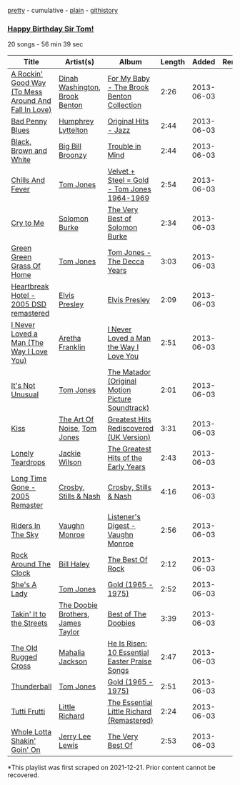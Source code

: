 [pretty](/playlists/pretty/5Ir6gs0eXKyPj3Qin8uEun.md) - cumulative - [plain](/playlists/plain/5Ir6gs0eXKyPj3Qin8uEun) - [githistory](https://github.githistory.xyz/mackorone/spotify-playlist-archive/blob/main/playlists/plain/5Ir6gs0eXKyPj3Qin8uEun)

### [Happy Birthday Sir Tom!](https://open.spotify.com/playlist/5Ir6gs0eXKyPj3Qin8uEun)

> 

20 songs - 56 min 39 sec

| Title | Artist(s) | Album | Length | Added | Removed |
|---|---|---|---|---|---|
| [A Rockin' Good Way \(To Mess Around And Fall In Love\)](https://open.spotify.com/track/2R6ICA0Ea44pGweRvxLknD) | [Dinah Washington](https://open.spotify.com/artist/32LHRiof0sa4taYew9i3Fa), [Brook Benton](https://open.spotify.com/artist/2ttm3uT0N1RN7vwKv1pQgh) | [For My Baby \- The Brook Benton Collection](https://open.spotify.com/album/5J9yQqYSQXZJYrA4uoMUfT) | 2:26 | 2013-06-03 |  |
| [Bad Penny Blues](https://open.spotify.com/track/4NQKjxwF4QmsMzPDBAozlu) | [Humphrey Lyttelton](https://open.spotify.com/artist/64rUsDFcuATcV1JyYn26mf) | [Original Hits \- Jazz](https://open.spotify.com/album/7w0BBD1iMMRbULd1MmV9Zv) | 2:44 | 2013-06-03 |  |
| [Black, Brown and White](https://open.spotify.com/track/6jqm55FdRW8T46rMUEUDn5) | [Big Bill Broonzy](https://open.spotify.com/artist/6HwigzRpuWoCZDqMOQc5eu) | [Trouble in Mind](https://open.spotify.com/album/6Mw3W9eOv939m6wxtBNz8Y) | 2:44 | 2013-06-03 |  |
| [Chills And Fever](https://open.spotify.com/track/1SLS2aNUBPqASI0Ura7y1U) | [Tom Jones](https://open.spotify.com/artist/1T0wRBO0CK0vK8ouUMqEl5) | [Velvet + Steel = Gold \- Tom Jones 1964\-1969](https://open.spotify.com/album/3UdJZSxSN2ol6z4840G4gM) | 2:54 | 2013-06-03 |  |
| [Cry to Me](https://open.spotify.com/track/2sCf9tz6LHByczuVT7rqIx) | [Solomon Burke](https://open.spotify.com/artist/4nts0oxMT67lVUoi5Kjxrb) | [The Very Best of Solomon Burke](https://open.spotify.com/album/6qnOfoAUz11fZ98GFilmKE) | 2:34 | 2013-06-03 |  |
| [Green Green Grass Of Home](https://open.spotify.com/track/5FEWoIwuseif9DQnxdoWB2) | [Tom Jones](https://open.spotify.com/artist/1T0wRBO0CK0vK8ouUMqEl5) | [Tom Jones \- The Decca Years](https://open.spotify.com/album/5Z8dvpv4uX3YBLM1xJR24O) | 3:03 | 2013-06-03 |  |
| [Heartbreak Hotel \- 2005 DSD remastered](https://open.spotify.com/track/4YpAvti84hmMqJwnAYawt5) | [Elvis Presley](https://open.spotify.com/artist/43ZHCT0cAZBISjO8DG9PnE) | [Elvis Presley](https://open.spotify.com/album/5viCjxb9beLq1gIdcDpzgZ) | 2:09 | 2013-06-03 |  |
| [I Never Loved a Man \(The Way I Love You\)](https://open.spotify.com/track/1hES47PrbU8GPTI5A9lsr0) | [Aretha Franklin](https://open.spotify.com/artist/7nwUJBm0HE4ZxD3f5cy5ok) | [I Never Loved a Man the Way I Love You](https://open.spotify.com/album/5WndWfzGwCkHzAbQXVkg2V) | 2:51 | 2013-06-03 |  |
| [It's Not Unusual](https://open.spotify.com/track/4cuB1Z3whEUoPLIjlHCkp3) | [Tom Jones](https://open.spotify.com/artist/1T0wRBO0CK0vK8ouUMqEl5) | [The Matador \(Original Motion Picture Soundtrack\)](https://open.spotify.com/album/3wvEZpTX8x2t3LNo2Q0a4k) | 2:01 | 2013-06-03 |  |
| [Kiss](https://open.spotify.com/track/2FfHmsF4tiZIhG468T63Sj) | [The Art Of Noise](https://open.spotify.com/artist/77zrvBORXcnTyysjjKRfBU), [Tom Jones](https://open.spotify.com/artist/1T0wRBO0CK0vK8ouUMqEl5) | [Greatest Hits Rediscovered \(UK Version\)](https://open.spotify.com/album/2P5Ig5LyuN4OP9XyUL2z50) | 3:31 | 2013-06-03 |  |
| [Lonely Teardrops](https://open.spotify.com/track/3LKw9vOh8tYsImRuaHiySz) | [Jackie Wilson](https://open.spotify.com/artist/4VnomLtKTm9Ahe1tZfmZju) | [The Greatest Hits of the Early Years](https://open.spotify.com/album/1ZyHuYQHfGW9WS0Ivi6NSM) | 2:43 | 2013-06-03 |  |
| [Long Time Gone \- 2005 Remaster](https://open.spotify.com/track/4LC7HgJQQpi9nDNvFpTaIF) | [Crosby, Stills & Nash](https://open.spotify.com/artist/2pdvghEHZJtgSXZ7cvNLou) | [Crosby, Stills & Nash](https://open.spotify.com/album/3m7nQ3mxkpE61tzgH8l1XD) | 4:16 | 2013-06-03 |  |
| [Riders In The Sky](https://open.spotify.com/track/3uikCgGPTFHbWDSOrrBq5g) | [Vaughn Monroe](https://open.spotify.com/artist/5TD3Mad384osX9K8DLkx7L) | [Listener's Digest \- Vaughn Monroe](https://open.spotify.com/album/3EEawQpqzDtc39cVVSej2T) | 2:56 | 2013-06-03 |  |
| [Rock Around The Clock](https://open.spotify.com/track/6eZ4AQ3S8caRHrfE3mWaRe) | [Bill Haley](https://open.spotify.com/artist/2XBzvyw3fwtZu4iUz12x0G) | [The Best Of Rock](https://open.spotify.com/album/5VtMEvBaxGv1pGTgV1Ujlg) | 2:12 | 2013-06-03 |  |
| [She's A Lady](https://open.spotify.com/track/7wUihHzj1WEH14nk1rQB6D) | [Tom Jones](https://open.spotify.com/artist/1T0wRBO0CK0vK8ouUMqEl5) | [Gold \(1965 \- 1975\)](https://open.spotify.com/album/50GJfvZmnEYkhOlAjKm5fk) | 2:52 | 2013-06-03 |  |
| [Takin' It to the Streets](https://open.spotify.com/track/1UBxiGQ2blRKft3csoK9H8) | [The Doobie Brothers](https://open.spotify.com/artist/39T6qqI0jDtSWWioX8eGJz), [James Taylor](https://open.spotify.com/artist/0vn7UBvSQECKJm2817Yf1P) | [Best of The Doobies](https://open.spotify.com/album/32xyhzHlGGsDvs1E7qihRA) | 3:39 | 2013-06-03 |  |
| [The Old Rugged Cross](https://open.spotify.com/track/4XGWJuRyb6SJmt39e5NLo7) | [Mahalia Jackson](https://open.spotify.com/artist/6QBUIuGCAJSAtefEY1EEdB) | [He Is Risen: 10 Essential Easter Praise Songs](https://open.spotify.com/album/7CZMCcXjT7JVA73NhSzXzO) | 2:47 | 2013-06-03 |  |
| [Thunderball](https://open.spotify.com/track/1UTXlPPLMsjvjdjIQw6Tzh) | [Tom Jones](https://open.spotify.com/artist/1T0wRBO0CK0vK8ouUMqEl5) | [Gold \(1965 \- 1975\)](https://open.spotify.com/album/50GJfvZmnEYkhOlAjKm5fk) | 2:51 | 2013-06-03 |  |
| [Tutti Frutti](https://open.spotify.com/track/17nFSc5cJ3AHKt7qsGFtsz) | [Little Richard](https://open.spotify.com/artist/4xls23Ye9WR9yy3yYMpAMm) | [The Essential Little Richard \(Remastered\)](https://open.spotify.com/album/4IxwByzyIrvhcy8VxG2zF0) | 2:24 | 2013-06-03 |  |
| [Whole Lotta Shakin' Goin' On](https://open.spotify.com/track/3LUHtV6F7IHAOognkvcEKv) | [Jerry Lee Lewis](https://open.spotify.com/artist/2zyz0VJqrDXeFDIyrfVXSo) | [The Very Best Of](https://open.spotify.com/album/71dF2PBGuJ8iPlLblf9exZ) | 2:53 | 2013-06-03 |  |

\*This playlist was first scraped on 2021-12-21. Prior content cannot be recovered.

